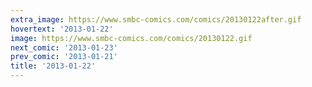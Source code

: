```yaml
---
extra_image: https://www.smbc-comics.com/comics/20130122after.gif
hovertext: '2013-01-22'
image: https://www.smbc-comics.com/comics/20130122.gif
next_comic: '2013-01-23'
prev_comic: '2013-01-21'
title: '2013-01-22'
---
```


